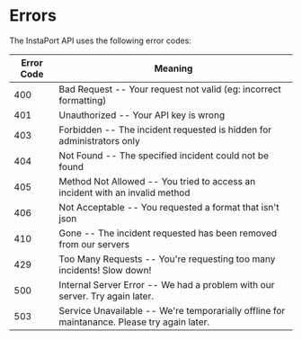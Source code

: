 # Errors

The InstaPort API uses the following error codes:

Error Code | Meaning
---------- | -------
400 | Bad Request -- Your request not valid (eg: incorrect formatting)
401 | Unauthorized -- Your API key is wrong
403 | Forbidden -- The incident requested is hidden for administrators only
404 | Not Found -- The specified incident could not be found
405 | Method Not Allowed -- You tried to access an incident with an invalid method
406 | Not Acceptable -- You requested a format that isn't json
410 | Gone -- The incident requested has been removed from our servers
429 | Too Many Requests -- You're requesting too many incidents! Slow down!
500 | Internal Server Error -- We had a problem with our server. Try again later.
503 | Service Unavailable -- We're temporarially offline for maintanance. Please try again later.
